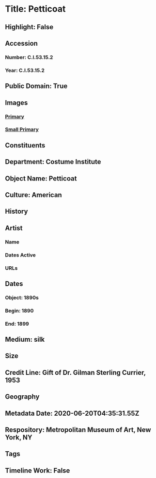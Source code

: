 # Title: Petticoat
## Highlight: False
## Accession
### Number: C.I.53.15.2
### Year: C.I.53.15.2
## Public Domain: True
## Images
### [Primary](https://images.metmuseum.org/CRDImages/ci/original/CI53.15.2.jpg)
### [Small Primary](https://images.metmuseum.org/CRDImages/ci/web-large/CI53.15.2.jpg)
## Constituents
## Department: Costume Institute
## Object Name: Petticoat
## Culture: American
## History
## Artist
### Name
### Dates Active
### URLs
## Dates
### Object: 1890s
### Begin: 1890
### End: 1899
## Medium: silk
## Size
## Credit Line: Gift of Dr. Gilman Sterling Currier, 1953
## Geography
## Metadata Date: 2020-06-20T04:35:31.55Z
## Respository: Metropolitan Museum of Art, New York, NY
## Tags
## Timeline Work: False